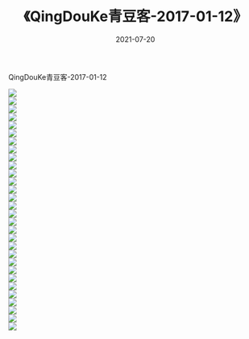 ﻿---
layout: post
title:  《QingDouKe青豆客-2017-01-12》
date:   2021-07-20
img: http://img.660000.xyz/Sharelink/网络美图/2021/QingDouKe青豆客-2017-01-12/000.jpg
categories: [美女, 清纯, 唯美]
---

QingDouKe青豆客-2017-01-12

  ![](http://img.660000.xyz/Sharelink/网络美图/2021/QingDouKe青豆客-2017-01-12/001.jpg) <br> ![](http://img.660000.xyz/Sharelink/网络美图/2021/QingDouKe青豆客-2017-01-12/002.jpg) <br> ![](http://img.660000.xyz/Sharelink/网络美图/2021/QingDouKe青豆客-2017-01-12/003.jpg) <br> ![](http://img.660000.xyz/Sharelink/网络美图/2021/QingDouKe青豆客-2017-01-12/004.jpg) <br> ![](http://img.660000.xyz/Sharelink/网络美图/2021/QingDouKe青豆客-2017-01-12/005.jpg) <br> ![](http://img.660000.xyz/Sharelink/网络美图/2021/QingDouKe青豆客-2017-01-12/006.jpg) <br> ![](http://img.660000.xyz/Sharelink/网络美图/2021/QingDouKe青豆客-2017-01-12/007.jpg) <br> ![](http://img.660000.xyz/Sharelink/网络美图/2021/QingDouKe青豆客-2017-01-12/008.jpg) <br> ![](http://img.660000.xyz/Sharelink/网络美图/2021/QingDouKe青豆客-2017-01-12/009.jpg) <br> ![](http://img.660000.xyz/Sharelink/网络美图/2021/QingDouKe青豆客-2017-01-12/010.jpg) <br> ![](http://img.660000.xyz/Sharelink/网络美图/2021/QingDouKe青豆客-2017-01-12/011.jpg) <br> ![](http://img.660000.xyz/Sharelink/网络美图/2021/QingDouKe青豆客-2017-01-12/012.jpg) <br> ![](http://img.660000.xyz/Sharelink/网络美图/2021/QingDouKe青豆客-2017-01-12/013.jpg) <br> ![](http://img.660000.xyz/Sharelink/网络美图/2021/QingDouKe青豆客-2017-01-12/014.jpg) <br> ![](http://img.660000.xyz/Sharelink/网络美图/2021/QingDouKe青豆客-2017-01-12/015.jpg) <br> ![](http://img.660000.xyz/Sharelink/网络美图/2021/QingDouKe青豆客-2017-01-12/016.jpg) <br> ![](http://img.660000.xyz/Sharelink/网络美图/2021/QingDouKe青豆客-2017-01-12/017.jpg) <br> ![](http://img.660000.xyz/Sharelink/网络美图/2021/QingDouKe青豆客-2017-01-12/018.jpg) <br> ![](http://img.660000.xyz/Sharelink/网络美图/2021/QingDouKe青豆客-2017-01-12/019.jpg) <br> ![](http://img.660000.xyz/Sharelink/网络美图/2021/QingDouKe青豆客-2017-01-12/020.jpg) <br> ![](http://img.660000.xyz/Sharelink/网络美图/2021/QingDouKe青豆客-2017-01-12/021.jpg) <br> ![](http://img.660000.xyz/Sharelink/网络美图/2021/QingDouKe青豆客-2017-01-12/022.jpg) <br> ![](http://img.660000.xyz/Sharelink/网络美图/2021/QingDouKe青豆客-2017-01-12/023.jpg) <br> ![](http://img.660000.xyz/Sharelink/网络美图/2021/QingDouKe青豆客-2017-01-12/024.jpg) <br> ![](http://img.660000.xyz/Sharelink/网络美图/2021/QingDouKe青豆客-2017-01-12/025.jpg) <br> ![](http://img.660000.xyz/Sharelink/网络美图/2021/QingDouKe青豆客-2017-01-12/026.jpg) <br> ![](http://img.660000.xyz/Sharelink/网络美图/2021/QingDouKe青豆客-2017-01-12/027.jpg) <br> ![](http://img.660000.xyz/Sharelink/网络美图/2021/QingDouKe青豆客-2017-01-12/028.jpg) <br> ![](http://img.660000.xyz/Sharelink/网络美图/2021/QingDouKe青豆客-2017-01-12/029.jpg) <br> ![](http://img.660000.xyz/Sharelink/网络美图/2021/QingDouKe青豆客-2017-01-12/030.jpg) <br>